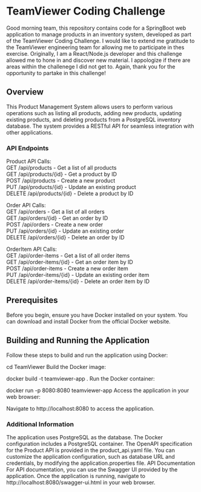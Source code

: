 # TeamViewer Coding Challenge
Good morning team, this repository contains code for a SpringBoot web application to manage products in an inventory system, developed as part of the TeamViewer Coding Challenge. I would like to extend me gratitude to the TeamViewer engineering team for allowing me to participate in thes exercise. Originally, I am a React/Node.js developer and this challenge allowed me to hone in and discover new material. I appologize if there are areas within the challenege I did not get to. Again, thank you for the opportunity to partake in this challenge!

## Overview
This Product Management System allows users to perform various operations such as listing all products, adding new products, updating existing products, and deleting products from a PostgreSQL inventory database. The system provides a RESTful API for seamless integration with other applications.

### API Endpoints 
Product API Calls:  
GET /api/products - Get a list of all products  
GET /api/products/{id} - Get a product by ID  
POST /api/products - Create a new product  
PUT /api/products/{id} - Update an existing product  
DELETE /api/products/{id} - Delete a product by ID 

Order API Calls:  
GET /api/orders - Get a list of all orders  
GET /api/orders/{id} - Get an order by ID  
POST /api/orders - Create a new order  
PUT /api/orders/{id} - Update an existing order  
DELETE /api/orders/{id} - Delete an order by ID  

OrderItem API Calls:  
GET /api/order-items - Get a list of all order items  
GET /api/order-items/{id} - Get an order item by ID  
POST /api/order-items - Create a new order item  
PUT /api/order-items/{id} - Update an existing order item  
DELETE /api/order-items/{id} - Delete an order item by ID  

## Prerequisites
Before you begin, ensure you have Docker installed on your system. You can download and install Docker from the official Docker website.

## Building and Running the Application
Follow these steps to build and run the application using Docker:

cd TeamViewer
Build the Docker image:

docker build -t teamviewer-app .
Run the Docker container:

docker run -p 8080:8080 teamviewer-app
Access the application in your web browser:

Navigate to http://localhost:8080 to access the application.

### Additional Information
The application uses PostgreSQL as the database. The Docker configuration includes a PostgreSQL container.
The OpenAPI specification for the Product API is provided in the product_api.yaml file.
You can customize the application configuration, such as database URL and credentials, by modifying the application.properties file.
API Documentation
For API documentation, you can use the Swagger UI provided by the application. Once the application is running, navigate to http://localhost:8080/swagger-ui.html in your web browser.

